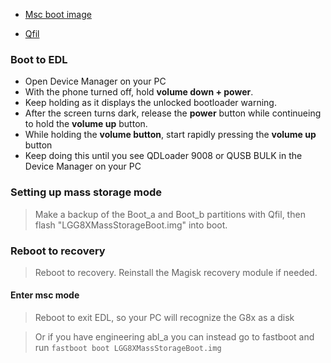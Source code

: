 - [Msc boot image](https://github.com/Icesito68/Port-Windows-11-Lge-devices/releases/download/Files/LGG8XMassStorageBoot.img)
  
- [Qfil](https://github.com/Icesito68/Port-Windows-11-Lge-devices/releases/tag/Qfil)
  
### Boot to EDL
- Open Device Manager on your PC
- With the phone turned off, hold **volume down + power**.
- Keep holding as it displays the unlocked bootloader warning.
- After the screen turns dark, release the **power** button while continueing to hold the **volume up** button.
- While holding the **volume button**, start rapidly pressing the **volume up** button
- Keep doing this until you see QDLoader 9008 or QUSB BULK in the Device Manager on your PC

### Setting up mass storage mode
> Make a backup of the Boot_a and Boot_b partitions with Qfil, then flash "LGG8XMassStorageBoot.img" into boot.

### Reboot to recovery
> Reboot to recovery. Reinstall the Magisk recovery module if needed.

#### Enter msc mode
> Reboot to exit EDL, so your PC will recognize the G8x as a disk

> Or if you have engineering abl_a you can instead go to fastboot and run `fastboot boot LGG8XMassStorageBoot.img`
























